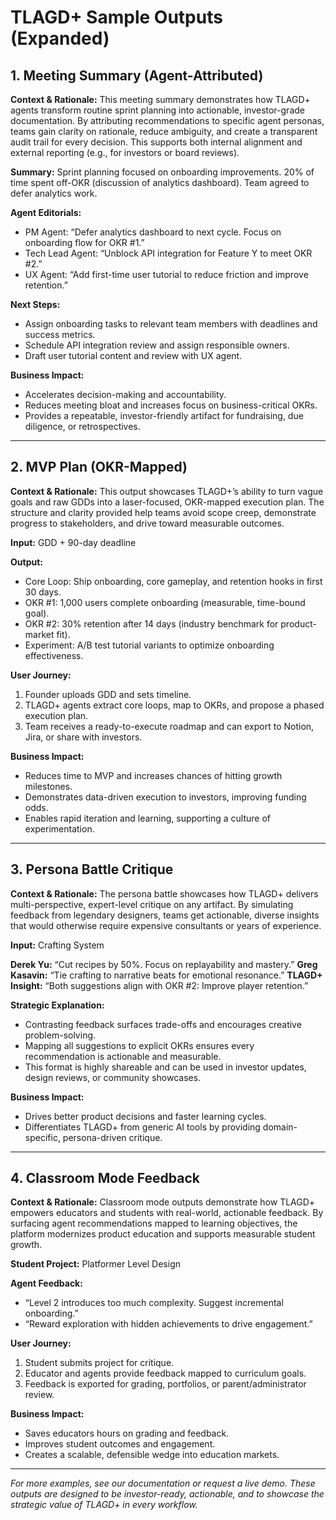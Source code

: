 # TLAGD+ Sample Outputs (Expanded)

## 1. Meeting Summary (Agent-Attributed)

**Context & Rationale:**
This meeting summary demonstrates how TLAGD+ agents transform routine sprint planning into actionable, investor-grade documentation. By attributing recommendations to specific agent personas, teams gain clarity on rationale, reduce ambiguity, and create a transparent audit trail for every decision. This supports both internal alignment and external reporting (e.g., for investors or board reviews).

**Summary:**
Sprint planning focused on onboarding improvements. 20% of time spent off-OKR (discussion of analytics dashboard). Team agreed to defer analytics work.

**Agent Editorials:**
- PM Agent: “Defer analytics dashboard to next cycle. Focus on onboarding flow for OKR #1.”
- Tech Lead Agent: “Unblock API integration for Feature Y to meet OKR #2.”
- UX Agent: “Add first-time user tutorial to reduce friction and improve retention.”

**Next Steps:**
- Assign onboarding tasks to relevant team members with deadlines and success metrics.
- Schedule API integration review and assign responsible owners.
- Draft user tutorial content and review with UX agent.

**Business Impact:**
- Accelerates decision-making and accountability.
- Reduces meeting bloat and increases focus on business-critical OKRs.
- Provides a repeatable, investor-friendly artifact for fundraising, due diligence, or retrospectives.

---

## 2. MVP Plan (OKR-Mapped)

**Context & Rationale:**
This output showcases TLAGD+’s ability to turn vague goals and raw GDDs into a laser-focused, OKR-mapped execution plan. The structure and clarity provided help teams avoid scope creep, demonstrate progress to stakeholders, and drive toward measurable outcomes.

**Input:** GDD + 90-day deadline

**Output:**
- Core Loop: Ship onboarding, core gameplay, and retention hooks in first 30 days.
- OKR #1: 1,000 users complete onboarding (measurable, time-bound goal).
- OKR #2: 30% retention after 14 days (industry benchmark for product-market fit).
- Experiment: A/B test tutorial variants to optimize onboarding effectiveness.

**User Journey:**
1. Founder uploads GDD and sets timeline.
2. TLAGD+ agents extract core loops, map to OKRs, and propose a phased execution plan.
3. Team receives a ready-to-execute roadmap and can export to Notion, Jira, or share with investors.

**Business Impact:**
- Reduces time to MVP and increases chances of hitting growth milestones.
- Demonstrates data-driven execution to investors, improving funding odds.
- Enables rapid iteration and learning, supporting a culture of experimentation.

---

## 3. Persona Battle Critique

**Context & Rationale:**
The persona battle showcases how TLAGD+ delivers multi-perspective, expert-level critique on any artifact. By simulating feedback from legendary designers, teams get actionable, diverse insights that would otherwise require expensive consultants or years of experience.

**Input:** Crafting System

**Derek Yu:** “Cut recipes by 50%. Focus on replayability and mastery.”
**Greg Kasavin:** “Tie crafting to narrative beats for emotional resonance.”
**TLAGD+ Insight:** “Both suggestions align with OKR #2: Improve player retention.”

**Strategic Explanation:**
- Contrasting feedback surfaces trade-offs and encourages creative problem-solving.
- Mapping all suggestions to explicit OKRs ensures every recommendation is actionable and measurable.
- This format is highly shareable and can be used in investor updates, design reviews, or community showcases.

**Business Impact:**
- Drives better product decisions and faster learning cycles.
- Differentiates TLAGD+ from generic AI tools by providing domain-specific, persona-driven critique.

---

## 4. Classroom Mode Feedback

**Context & Rationale:**
Classroom mode outputs demonstrate how TLAGD+ empowers educators and students with real-world, actionable feedback. By surfacing agent recommendations mapped to learning objectives, the platform modernizes product education and supports measurable student growth.

**Student Project:** Platformer Level Design

**Agent Feedback:**
- “Level 2 introduces too much complexity. Suggest incremental onboarding.”
- “Reward exploration with hidden achievements to drive engagement.”

**User Journey:**
1. Student submits project for critique.
2. Educator and agents provide feedback mapped to curriculum goals.
3. Feedback is exported for grading, portfolios, or parent/administrator review.

**Business Impact:**
- Saves educators hours on grading and feedback.
- Improves student outcomes and engagement.
- Creates a scalable, defensible wedge into education markets.

---

*For more examples, see our documentation or request a live demo. These outputs are designed to be investor-ready, actionable, and to showcase the strategic value of TLAGD+ in every workflow.*
